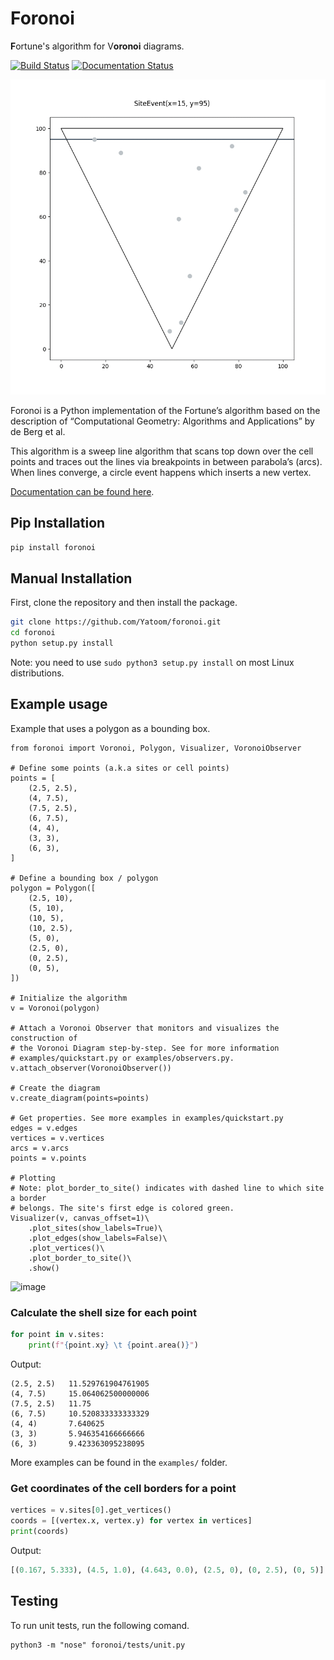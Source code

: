 # Foronoi
**F**ortune's algorithm for V**oronoi** diagrams. 

[![Build Status](https://travis-ci.org/Yatoom/voronoi.svg?branch=master)](https://travis-ci.org/Yatoom/voronoi)
[![Documentation Status](https://readthedocs.org/projects/voronoi/badge/?version=latest)](https://voronoi.readthedocs.io/en/latest/?badge=latest)


![](voronoi.gif)

Foronoi is a Python implementation of the Fortune’s algorithm based on the description of “Computational Geometry: Algorithms and Applications” by de Berg et al.

This algorithm is a sweep line algorithm that scans top down over the cell points and traces out the lines via breakpoints in between parabola’s (arcs). When lines converge, a circle event happens which inserts a new vertex.

[Documentation can be found here](https://voronoi.readthedocs.io/en/latest/).

## Pip Installation
```bash
pip install foronoi
```

## Manual Installation

First, clone the repository and then install the package.
```bash
git clone https://github.com/Yatoom/foronoi.git
cd foronoi
python setup.py install
```
Note: you need to use `sudo python3 setup.py install` on most Linux distributions.

## Example usage

Example that uses a polygon as a bounding box.

```python3
from foronoi import Voronoi, Polygon, Visualizer, VoronoiObserver

# Define some points (a.k.a sites or cell points)
points = [
    (2.5, 2.5),
    (4, 7.5),
    (7.5, 2.5),
    (6, 7.5),
    (4, 4),
    (3, 3),
    (6, 3),
]

# Define a bounding box / polygon
polygon = Polygon([
    (2.5, 10),
    (5, 10),
    (10, 5),
    (10, 2.5),
    (5, 0),
    (2.5, 0),
    (0, 2.5),
    (0, 5),
])

# Initialize the algorithm
v = Voronoi(polygon)

# Attach a Voronoi Observer that monitors and visualizes the construction of 
# the Voronoi Diagram step-by-step. See for more information 
# examples/quickstart.py or examples/observers.py.
v.attach_observer(VoronoiObserver())

# Create the diagram
v.create_diagram(points=points)

# Get properties. See more examples in examples/quickstart.py
edges = v.edges
vertices = v.vertices
arcs = v.arcs
points = v.points

# Plotting
# Note: plot_border_to_site() indicates with dashed line to which site a border 
# belongs. The site's first edge is colored green.
Visualizer(v, canvas_offset=1)\
    .plot_sites(show_labels=True)\
    .plot_edges(show_labels=False)\
    .plot_vertices()\
    .plot_border_to_site()\ 
    .show()

```
![image](https://user-images.githubusercontent.com/4205641/111237517-8a609800-85f5-11eb-8095-09001dd7b00e.png)



### Calculate the shell size for each point
```python
for point in v.sites:
    print(f"{point.xy} \t {point.area()}")
```
Output:
```
(2.5, 2.5) 	 11.529761904761905
(4, 7.5) 	 15.064062500000006
(7.5, 2.5) 	 11.75
(6, 7.5) 	 10.520833333333329
(4, 4) 	     7.640625
(3, 3) 	     5.946354166666666
(6, 3) 	     9.423363095238095
```

More examples can be found in the `examples/` folder.

### Get coordinates of the cell borders for a point
```python
vertices = v.sites[0].get_vertices()
coords = [(vertex.x, vertex.y) for vertex in vertices]
print(coords)
```
Output:
```python
[(0.167, 5.333), (4.5, 1.0), (4.643, 0.0), (2.5, 0), (0, 2.5), (0, 5)]
```

## Testing
To run unit tests, run the following comand.
```
python3 -m "nose" foronoi/tests/unit.py
```

